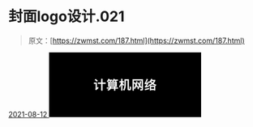<!--yml
category: 未分类
date: 0001-01-01 00:00:00
--->

# 封面logo设计.021

> 原文：[https://zwmst.com/187.html](https://zwmst.com/187.html)

   [ <time datetime="2021-08-12T09:32:53+08:00"> 2021-08-12 </time> ](https://zwmst.com/%e5%b0%81%e9%9d%a2logo%e8%ae%be%e8%ae%a1-021-2)  [![](img/52fad620ff2e2b16fe1eac3c7013fce5.png)](https://zwmst.com/wp-content/uploads/2021/08/1628731973-588acfd9350c2be.jpeg)